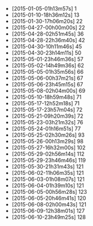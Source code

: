 + [2015-01-05-01h13m57s] 1
+ [2015-01-10-18h36m12s] 13
+ [2015-01-30-17h06m20s] 22
+ [2015-04-27-00h00m00s] 22
+ [2015-04-28-02h51m45s] 36
+ [2015-04-28-22h36m40s] 42
+ [2015-04-30-10h11m46s] 45
+ [2015-04-30-23h14m11s] 50
+ [2015-05-01-23h46m36s] 57
+ [2015-05-02-14h49m36s] 62
+ [2015-05-05-01h35m56s] 66
+ [2015-05-06-00h37m21s] 67
+ [2015-05-06-23h45m15s] 67
+ [2015-05-08-02h04m00s] 69
+ [2015-05-10-18h59m48s] 71
+ [2015-05-17-12h52m18s] 71
+ [2015-05-17-23h57m04s] 72
+ [2015-05-21-09h20m39s] 72
+ [2015-05-23-03h21m32s] 76
+ [2015-05-24-01h16m51s] 77
+ [2015-05-25-02h30m26s] 93
+ [2015-05-26-00h13m29s] 98
+ [2015-05-27-16h32m00s] 102
+ [2015-05-29-02h56m14s] 112
+ [2015-05-29-23h46m46s] 119
+ [2015-05-30-21h31m43s] 121
+ [2015-06-02-11h06m35s] 121
+ [2015-06-03-01h08m07s] 121
+ [2015-06-04-01h39m10s] 121
+ [2015-06-05-00h56m28s] 123
+ [2015-06-05-20h46m41s] 120
+ [2015-06-08-02h00m43s] 121
+ [2015-06-09-12h38m01s] 127
+ [2015-06-10-23h49m25s] 128
